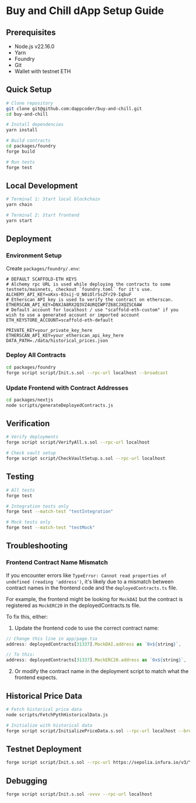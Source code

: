 # Buy and Chill dApp Setup Guide

## Prerequisites

- Node.js v22.16.0
- Yarn
- Foundry
- Git
- Wallet with testnet ETH

## Quick Setup

```bash
# Clone repository
git clone git@github.com:dappcoder/buy-and-chill.git
cd buy-and-chill

# Install dependencies
yarn install

# Build contracts
cd packages/foundry
forge build

# Run tests
forge test
```

## Local Development

```bash
# Terminal 1: Start local blockchain
yarn chain

# Terminal 2: Start frontend
yarn start
```

## Deployment

### Environment Setup

Create `packages/foundry/.env`:
```
# DEFAULT SCAFFOLD-ETH KEYS
# Alchemy rpc URL is used while deploying the contracts to some testnets/mainnets, checkout `foundry.toml` for it's use.
ALCHEMY_API_KEY=oKxs-03sij-U_N0iOlrSsZFr29-IqbuF
# Etherscan API key is used to verify the contract on etherscan.
ETHERSCAN_API_KEY=DNXJA8RX2Q3VZ4URQIWP7Z68CJXQZSC6AW
# Default account for localhost / use "scaffold-eth-custom" if you wish to use a generated account or imported account
ETH_KEYSTORE_ACCOUNT=scaffold-eth-default

PRIVATE_KEY=your_private_key_here
ETHERSCAN_API_KEY=your_etherscan_api_key_here
DATA_PATH=./data/historical_prices.json
```

### Deploy All Contracts

```bash
cd packages/foundry
forge script script/Init.s.sol --rpc-url localhost --broadcast
```

### Update Frontend with Contract Addresses

```bash
cd packages/nextjs
node scripts/generateDeployedContracts.js
```

## Verification

```bash
# Verify deployments
forge script script/VerifyAll.s.sol --rpc-url localhost

# Check vault setup
forge script script/CheckVaultSetup.s.sol --rpc-url localhost
```

## Testing

```bash
# All tests
forge test

# Integration tests only
forge test --match-test "testIntegration"

# Mock tests only
forge test --match-test "testMock"
```

## Troubleshooting

### Frontend Contract Name Mismatch

If you encounter errors like `TypeError: Cannot read properties of undefined (reading 'address')`, it's likely due to a mismatch between contract names in the frontend code and the `deployedContracts.ts` file.

For example, the frontend might be looking for `MockDAI` but the contract is registered as `MockERC20` in the deployedContracts.ts file.

To fix this, either:

1. Update the frontend code to use the correct contract name:

```typescript
// Change this line in app/page.tsx
address: deployedContracts[31337].MockDAI.address as `0x${string}`,

// To this:
address: deployedContracts[31337].MockERC20.address as `0x${string}`,
```

2. Or modify the contract name in the deployment script to match what the frontend expects.

## Historical Price Data

```bash
# Fetch historical price data
node scripts/FetchPythHistoricalData.js

# Initialize with historical data
forge script script/InitializePriceData.s.sol --rpc-url localhost --broadcast
```

## Testnet Deployment

```bash
forge script script/Init.s.sol --rpc-url https://sepolia.infura.io/v3/YOUR_INFURA_KEY --broadcast --verify
```

## Debugging

```bash
forge script script/Init.s.sol -vvvv --rpc-url localhost
```

